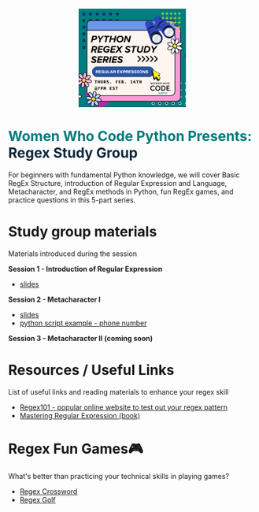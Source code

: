 <p align="center"><img height="200" src="imgs/sch_-_python_regex_series.png"></p>  

# <span style="color:#007a7c" size=12><b>Women Who Code Python Presents: </b></span><br>__<span style="color:#0f283c">Regex Study Group</span>__  


For beginners with fundamental Python knowledge, we will cover Basic RegEx Structure, introduction of Regular Expression and Language, Metacharacter, and RegEx methods in Python, fun RegEx games, and practice questions in this 5-part series.


# Study group materials  
Materials introduced during the session

__Session 1 - Introduction of Regular Expression__  
* [slides](/slides/Regex%20Workshop%20Series%20-%20Session%201.pdf)  

__Session 2 - Metacharacter I__  
* [slides](/slides/Regex%20Workshop%20Series%20-%20Session%202.pdf)  
* [python script example - phone number](/examples/ses2_regex_phone.py)   

__Session 3 - Metacharacter II (coming soon)__ 




# Resources / Useful Links  
List of useful links and reading materials to enhance your regex skill  
* [Regex101 - popular online website to test out your regex pattern](https://regex101.com/)  
* [Mastering Regular Expression (book)](https://www.oreilly.com/library/view/mastering-regular-expressions/0596528124/)



# Regex Fun Games:video_game:  
What's better than practicing your technical skills in playing games? 
* [Regex Crossword](https://regexcrossword.com/)  
* [Regex Golf](https://alf.nu/RegexGolf?world=regex&level=r00)  
